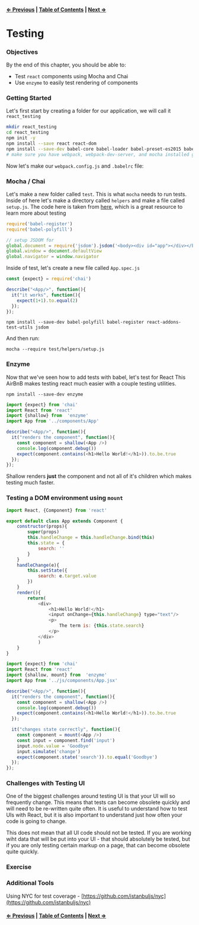#### [⇐ Previous](./02-new_structure.md) | [Table of Contents](./../readme.md) | [Next ⇒](./04-react_router.md)

# Testing

### Objectives

By the end of this chapter, you should be able to:

- Test `react` components using Mocha and Chai
- Use `enzyme` to easily test rendering of components

### Getting Started

Let's first start by creating a folder for our application, we will call it `react_testing`

```sh
mkdir react_testing
cd react_testing
npm init -y
npm install --save react react-dom
npm install --save-dev babel-core babel-loader babel-preset-es2015 babel-preset-react chai 
# make sure you have webpack, webpack-dev-server, and mocha installed globally
```

Now let's make our `webpack.config.js` and `.babelrc` file:

### Mocha / Chai

Let's make a new folder called `test`. This is what `mocha` needs to run tests. Inside of here let's make a directory called `helpers` and make a file called `setup.js`. The code here is taken from [here](https://github.com/kentcdodds/react-mocha-workshop/blob/master/test/helpers/setup-test-env.js), which is a great resource to learn more about testing

```js
require('babel-register')
require('babel-polyfill')

// setup JSDOM for 
global.document = require('jsdom').jsdom('<body><div id="app"></div></body>')
global.window = document.defaultView
global.navigator = window.navigator
```

Inside of test, let's create a new file called `App.spec.js`

```js
const {expect} = require('chai')

describe("<App/>", function(){
  it("it works", function(){
    expect(1+1).to.equal(2)
  });
});
```

`npm install --save-dev babel-polyfill babel-register react-addons-test-utils jsdom`

And then run:

`mocha --require test/helpers/setup.js`

### Enzyme

Now that we've seen how to add tests with babel, let's test for React This AirBnB makes testing react much easier with a couple testing utilities. 

`npm install --save-dev enzyme`

```js
import {expect} from 'chai'
import React from 'react'
import {shallow} from  'enzyme'
import App from '../components/App'

describe("<App/>", function(){
  it("renders the component", function(){
    const component = shallow(<App />)
    console.log(component.debug())
    expect(component.contains(<h1>Hello World!</h1>)).to.be.true
  });
});
```

Shallow renders **just** the component and not all of it's children which makes testing much faster.

### Testing a DOM environment using `mount`

```js
import React, {Component} from 'react'

export default class App extends Component {
    constructor(props){
        super(props)
        this.handleChange = this.handleChange.bind(this)
        this.state = {
            search: ''
        }
    }
    handleChange(e){
        this.setState({
            search: e.target.value
        })
    }
    render(){
        return(
            <div>
                <h1>Hello World!</h1>
                <input onChange={this.handleChange} type="text"/>
                <p>
                    The term is: {this.state.search}
                </p>
            </div>
            )
    }
}
```

```js
import {expect} from 'chai'
import React from 'react'
import {shallow, mount} from  'enzyme'
import App from '../js/components/App.jsx'

describe("<App/>", function(){
  it("renders the component", function(){
    const component = shallow(<App />)
    console.log(component.debug())
    expect(component.contains(<h1>Hello World!</h1>)).to.be.true
  });

  it("changes state correctly", function(){
    const component = mount(<App />)
    const input = component.find('input')
    input.node.value = 'Goodbye'
    input.simulate('change')
    expect(component.state('search')).to.equal('Goodbye')
  });
});

```

### Challenges with Testing UI

One of the biggest challenges around testing UI is that your UI will so frequently change. This means that tests can become obsolete quickly and will need to be re-written quite often. It is useful to understand how to test UIs with React, but it is also important to understand just how often your code is going to change. 

This does not mean that all UI code should not be tested. If you are working wiht data that will be put into your UI - that should absolutely be tested, but if you are only testing certain markup on a page, that can become obsolete quite quickly.

### Exercise

### Additional Tools

Using NYC for test coverage - [https://github.com/istanbuljs/nyc](https://github.com/istanbuljs/nyc)

#### [⇐ Previous](./02-new_structure.md) | [Table of Contents](./../readme.md) | [Next ⇒](./04-react_router.md)